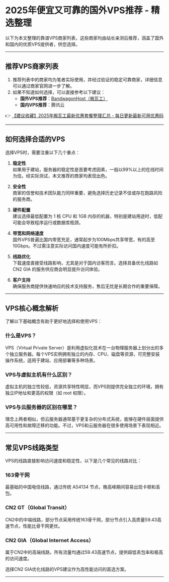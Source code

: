# 2025年便宜又可靠的国外VPS推荐 - 精选整理

以下为本文整理的靠谱VPS商家列表，这些商家均由站长亲测后推荐，涵盖了国外和国内的优质VPS提供者，供您选择。

---

## 推荐VPS商家列表

1. 推荐列表中的商家均为笔者实际使用，并经过验证的稳定可靠商家，详细信息可以通过商家官网进一步了解。
2. 如果不知道如何选择，可以直接参考以下建议：
   - **国外VPS推荐**：[BandwagonHost（搬瓦工）](https://bit.ly/banwagon)
   - **国内VPS推荐**：腾讯云

👉 [【建议收藏】2025年搬瓦工最新优惠套餐整理汇总 - 每日更新最新可用优惠码](https://bit.ly/banwagon)

---

## 如何选择合适的VPS

选择VPS时，需要注重以下几个重点：

1. **稳定性**  
   如果用于建站，服务器的稳定性是首要考虑因素，一般以99%以上的在线时间为佳。经实际测试，本文推荐的商家均表现出色。

2. **安全性**  
   商家的信誉和技术团队能力同样重要，避免选择历史记录不佳或存在跑路风险的服务商。

3. **硬件配置**  
   建议选择最低配置为 1 核 CPU 和 1GB 内存的机器，特别是建站用途时，低配可能会导致程序运行或数据库瓶颈。

4. **带宽和网络速度**  
   国外VPS普遍比国内带宽充足，通常起步为100Mbps共享带宽，有的高至10Gbps。不过需注意实际访问国内速度可能有所折扣。

5. **线路优化**  
   下载速度直接受线路影响，尤其是对于国内访客而言。选择具备优化线路如 CN2 GIA 的服务供应商会明显提升访问体验。

6. **客户支持**  
   确保服务商提供快速响应的技术支持服务，售后无忧是长期合作的重要保障。

---

## VPS核心概念解析

了解以下基础概念有助于更好地选择和使用VPS：

### 什么是VPS？

VPS（Virtual Private Server）是利用虚拟化技术在一台物理服务器上划分出的多个独立服务器。每个VPS实例拥有独立的内存、CPU、磁盘等资源，可完整安装操作系统，适用于建站、应用部署等多种场景。

### VPS与虚拟主机有什么区别？

虚拟主机的独立性较低，资源共享特性明显，而VPS则提供完全独立的环境，拥有独立IP地址和更高的权限（如 root 权限）。

### VPS与云服务器的区别在哪里？

理念上两者相似，但云服务器通常基于更复杂的分布式系统，能够在硬件层面提供高可用性和故障迁移的功能。不过，VPS和云服务器在很多使用场景下表现相近。

---

## 常见VPS线路类型

VPS的线路直接影响访问速度和稳定性，以下是几个常见的线路对比：

### 163骨干网  
最基础的中国电信线路，通过传统 AS4134 节点，晚高峰期间容易出现卡顿和丢包。

### CN2 GT（Global Transit）  
CN2中的中端线路，部分节点采用传统163骨干网，部分节点引入高质量59.43高速节点，性能比骨干网更优。

### CN2 GIA（Global Internet Access）  
属于CN2中的高端线路，所有流量均通过59.43高速节点，提供超低丢包率和极高的访问速度。

选择CN2 GIA优化线路的VPS建议作为高性能访问的首选方案。

---